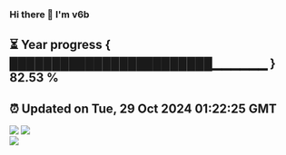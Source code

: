 ### Hi there 👋  I'm v6b  
⏳ Year progress { ████████████████████████▁▁▁▁▁▁ } 82.53 %
---
⏰ Updated on Tue, 29 Oct 2024 01:22:25 GMT
---
![](https://github-readme-stats.vercel.app/api?username=v6b&bg_color=30,e96443,904e95&title_color=fff&text_color=fff&layout=compact)
![](https://github-readme-stats.vercel.app/api/top-langs/?username=v6b&layout=compact&bg_color=30,e96443,904e95&title_color=fff&text_color=fff)  
![](https://gcore.jsdelivr.net/gh/v6b/v6b@main/assets/github-contribution-grid-snake.svg)


